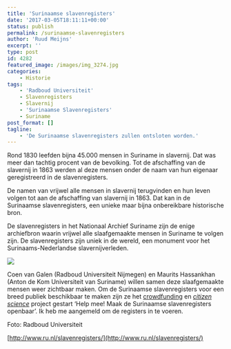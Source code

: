```yaml
---
title: 'Surinaamse slavenregisters'
date: '2017-03-05T18:11:11+00:00'
status: publish
permalink: /surinaamse-slavenregisters
author: 'Ruud Meijns'
excerpt: ''
type: post
id: 4282
featured_image: /images/img_3274.jpg
categories:
    - Historie
tags:
    - 'Radboud Universiteit'
    - Slavenregisters
    - Slavernij
    - 'Surinaamse Slavenregisters'
    - Suriname
post_format: []
tagline:
    - 'De Surinaamse slavenregisters zullen ontsloten worden.'
---
```

Rond 1830 leefden bijna 45.000 mensen in Suriname in slavernij. Dat was meer dan tachtig procent van de bevolking. Tot de afschaffing van de slavernij in 1863 werden al deze mensen onder de naam van hun eigenaar geregistreerd in de slavenregisters.

De namen van vrijwel alle mensen in slavernij terugvinden en hun leven volgen tot aan de afschaffing van slavernij in 1863. Dat kan in de Surinaamse slavenregisters, een unieke maar bijna onbereikbare historische bron.

De slavenregisters in het Nationaal Archief Suriname zijn de enige archiefbron waarin vrijwel alle slaafgemaakte mensen in Suriname te volgen zijn. De slavenregisters zijn uniek in de wereld, een monument voor het Surinaams-Nederlandse slavernijverleden.

![](/images/slavenregisters.jpg)

Coen van Galen (Radboud Universiteit Nijmegen) en Maurits Hassankhan (Anton de Kom Universiteit van Suriname) willen samen deze slaafgemaakte mensen weer zichtbaar maken. Om de Surinaamse slavenregisters voor een breed publiek beschikbaar te maken zijn ze het [crowdfunding](http://crowdfunding.ru.nl/projecten/help-mee-maak-de-surinaamse-slavenregisters-openbaar) en [*citizen science*](http://www.ru.nl/slavenregisters/inschrijven/) project gestart ‘Help mee! Maak de Surinaamse slavenregisters openbaar’. Ik heb me aangemeld om de registers in te voeren.

Foto: Radboud Universiteit

[http://www.ru.nl/slavenregisters/](http://www.ru.nl/slavenregisters/)